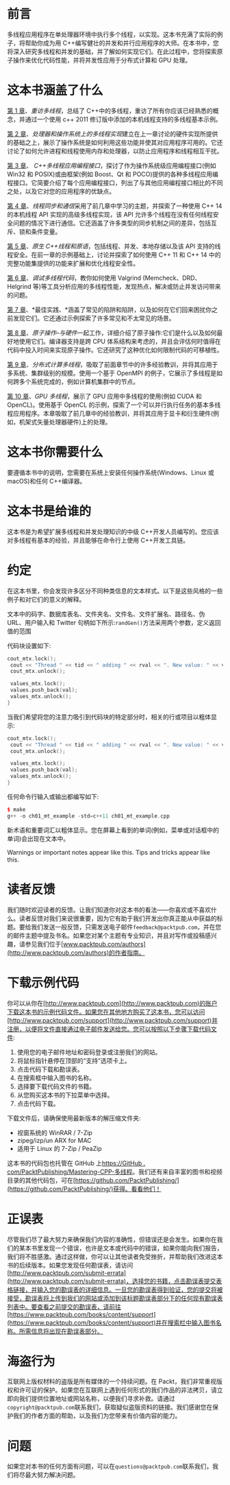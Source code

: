 # 前言

多线程应用程序在单处理器环境中执行多个线程，以实现。这本书充满了实际的例子，将帮助你成为用 C++编写健壮的并发和并行应用程序的大师。在本书中，您将深入研究多线程和并发的基础，并了解如何实现它们。在此过程中，您将探索原子操作来优化代码性能，并将并发性应用于分布式计算和 GPU 处理。

# 这本书涵盖了什么

[第 1 章](01.html)、*重访多线程*，总结了 C++中的多线程，重访了所有你应该已经熟悉的概念，并通过一个使用 c++ 2011 修订版中添加的本机线程支持的多线程基本示例。

[第 2 章](02.html)、*处理器和操作系统上的多线程实现*建立在上一章讨论的硬件实现所提供的基础之上，展示了操作系统是如何利用这些功能并使其对应用程序可用的。它还讨论了如何允许进程和线程使用内存和处理器，以防止应用程序和线程相互干扰。

[第 3 章](03.html)、 *C++多线程应用编程接口*，探讨了作为操作系统级应用编程接口(例如 Win32 和 POSIX)或由框架(例如 Boost、Qt 和 POCO)提供的各种多线程应用编程接口。它简要介绍了每个应用编程接口，列出了与其他应用编程接口相比的不同之处，以及它对您的应用程序的优缺点。

[第 4 章](04.html)、*线程同步和通信*采用了前几章中学习的主题，并探索了一种使用 C++ 14 的本机线程 API 实现的高级多线程实现，该 API 允许多个线程在没有任何线程安全问题的情况下进行通信。它还涵盖了许多类型的同步机制之间的差异，包括互斥、锁和条件变量。

[第 5 章](05.html)、*原生 C++线程和原语*，包括线程、并发、本地存储以及该 API 支持的线程安全。在前一章的示例基础上，讨论并探索了如何使用 C++ 11 和 C++ 14 中的完整功能集提供的功能来扩展和优化线程安全性。

[第 6 章](06.html)、*调试多线程代码*，教你如何使用 Valgrind (Memcheck、DRD、Helgrind 等)等工具分析应用的多线程性能，发现热点，解决或防止并发访问带来的问题。

[第 7 章](07.html)、*最佳实践、*涵盖了常见的陷阱和陷阱，以及如何在它们回来困扰你之前发现它们。它还通过示例探索了许多常见和不太常见的场景。

[第 8 章](08.html)、*原子操作–与硬件*一起工作，详细介绍了原子操作:它们是什么以及如何最好地使用它们。编译器支持是跨 CPU 体系结构来考虑的，并且会评估何时值得在代码中投入时间来实现原子操作。它还研究了这种优化如何限制代码的可移植性。

[第 9 章](09.html)、*分布式计算多线程*，吸取了前面章节中的许多经验教训，并将其应用于多系统、集群级别的规模。使用一个基于 OpenMPI 的例子，它展示了多线程是如何跨多个系统完成的，例如计算机集群中的节点。

[第 10 章](10.html)、*GPU 多线程*，展示了 GPU 应用中多线程的使用(例如 CUDA 和 OpenCL)。使用基于 OpenCL 的示例，探索了一个可以并行执行任务的基本多线程应用程序。本章吸取了前几章中的经验教训，并将其应用于显卡和衍生硬件(例如，机架式矢量处理器硬件)上的处理。

# 这本书你需要什么

要遵循本书中的说明，您需要在系统上安装任何操作系统(Windows、Linux 或 macOS)和任何 C++编译器。

# 这本书是给谁的

这本书是为希望扩展多线程和并发处理知识的中级 C++开发人员编写的。您应该对多线程有基本的经验，并且能够在命令行上使用 C++开发工具链。

# 约定

在这本书里，你会发现许多区分不同种类信息的文本样式。以下是这些风格的一些例子和对它们的意义的解释。

文本中的码字、数据库表名、文件夹名、文件名、文件扩展名、路径名、伪 URL、用户输入和 Twitter 句柄如下所示:`randGen()`方法采用两个参数，定义返回值的范围

代码块设置如下:

```cpp
cout_mtx.lock();
 cout << "Thread " << tid << " adding " << rval << ". New value: " << val << ".\n";
 cout_mtx.unlock();

 values_mtx.lock();
 values.push_back(val);
 values_mtx.unlock();
}

```

当我们希望将您的注意力吸引到代码块的特定部分时，相关的行或项目以粗体显示:

```cpp
cout_mtx.lock();
 cout << "Thread " << tid << " adding " << rval << ". New value: " << val << ".\n";
 cout_mtx.unlock();

 values_mtx.lock();
 values.push_back(val);
 values_mtx.unlock();
}

```

任何命令行输入或输出都编写如下:

```cpp
$ make
g++ -o ch01_mt_example -std=c++11 ch01_mt_example.cpp

```

新术语和重要词汇以粗体显示。您在屏幕上看到的单词(例如，菜单或对话框中的单词)会出现在文本中。

Warnings or important notes appear like this. Tips and tricks appear like this.

# 读者反馈

我们随时欢迎读者的反馈。让我们知道你对这本书的看法——你喜欢或不喜欢什么。读者反馈对我们来说很重要，因为它有助于我们开发出你真正能从中获益的标题。要给我们发送一般反馈，只需发送电子邮件`feedback@packtpub.com`，并在您的邮件主题中提及书名。如果您对某个主题有专业知识，并且对写作或投稿感兴趣，请参见我们位于[www.packtpub.com/authors](http://www.packtpub.com/authors)的作者指南。

# 下载示例代码

你可以从你在[http://www.packtpub.com](http://www.packtpub.com)的账户下载这本书的示例代码文件。如果您在其他地方购买了这本书，您可以访问[http://www.packtpub.com/support](http://www.packtpub.com/support)并注册，以便将文件直接通过电子邮件发送给您。您可以按照以下步骤下载代码文件:

1.  使用您的电子邮件地址和密码登录或注册我们的网站。
2.  将鼠标指针悬停在顶部的“支持”选项卡上。
3.  点击代码下载和勘误表。
4.  在搜索框中输入图书的名称。
5.  选择要下载代码文件的书籍。
6.  从您购买这本书的下拉菜单中选择。
7.  点击代码下载。

下载文件后，请确保使用最新版本的解压缩文件夹:

*   视窗系统的 WinRAR / 7-Zip
*   zipeg/izp/un ARX for MAC
*   适用于 Linux 的 7-Zip / PeaZip

这本书的代码包也托管在 GitHub 上[https://GitHub . com/PacktPublishing/Mastering-CPP-多线程](https://github.com/PacktPublishing/Mastering-CPP-Multithreading)。我们还有来自丰富的图书和视频目录的其他代码包，可在[https://github.com/PacktPublishing/](https://github.com/PacktPublishing/)获得。看看他们！

# 正误表

尽管我们尽了最大努力来确保我们内容的准确性，但错误还是会发生。如果你在我们的某本书里发现一个错误，也许是文本或代码中的错误，如果你能向我们报告，我们将不胜感激。通过这样做，你可以让其他读者免受挫折，并帮助我们改进这本书的后续版本。如果您发现任何勘误表，请访问[http://www.packtpub.com/submit-errata](http://www.packtpub.com/submit-errata)，选择您的书籍，点击勘误表提交表格链接，并输入您的勘误表的详细信息。一旦您的勘误表得到验证，您的提交将被接受，勘误表将上传到我们的网站或添加到该标题勘误表部分下的任何现有勘误表列表中。要查看之前提交的勘误表，请前往[https://www.packtpub.com/books/content/support](https://www.packtpub.com/books/content/support)并在搜索栏中输入图书名称。所需信息将出现在勘误表部分。

# 海盗行为

互联网上版权材料的盗版是所有媒体的一个持续问题。在 Packt，我们非常重视版权和许可证的保护。如果您在互联网上遇到任何形式的我们作品的非法拷贝，请立即向我们提供位置地址或网站名称，以便我们寻求补救。请通过`copyright@packtpub.com`联系我们，获取疑似盗版资料的链接。我们感谢您在保护我们的作者方面的帮助，以及我们为您带来有价值内容的能力。

# 问题

如果您对本书的任何方面有问题，可以在`questions@packtpub.com`联系我们，我们将尽最大努力解决问题。